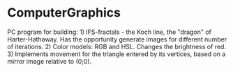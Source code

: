 # ComputerGraphics
PC program for building: 1) IFS-fractals - the Koch line, the "dragon" of Harter-Hathaway. Has the opportunity generate images for different number of iterations. 2) Color models: RGB and HSL. Changes the brightness of red. 3) Implements movement for the triangle entered by its vertices, based on a mirror image relative to (0;0).
